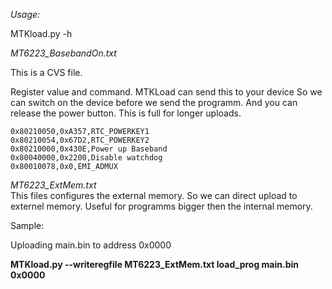 
*Usage:*

MTKload.py -h



*MT6223_BasebandOn.txt*

This is a CVS file.

Register value and command. MTKLoad can send this to your device
So we can switch on the device before we send the programm. And you can
release the power button. This is full for longer uploads.

```
0x80210050,0xA357,RTC_POWERKEY1
0x80210054,0x67D2,RTC_POWERKEY2
0x80210000,0x430E,Power up Baseband
0x80040000,0x2200,Disable watchdog
0x80010078,0x0,EMI_ADMUX
```

*MT6223_ExtMem.txt*  
This files configures the external memory. So we can direct 
upload to externel memory. Useful for programms bigger then 
the internal memory.

Sample:

Uploading main.bin to address 0x0000

**MTKload.py --writeregfile MT6223_ExtMem.txt load_prog main.bin 0x0000**




